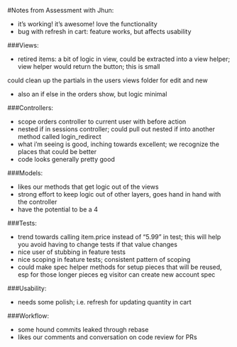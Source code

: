 #Notes from Assessment with Jhun:

* it’s working! it’s awesome! love the functionality
* bug with refresh in cart: feature works, but affects usability

###Views:

* retired items: a bit of logic in view, could be extracted into a view helper; view helper would return the button; this is small

could clean up the partials in the users views folder for edit and new

* also an if else in the orders show, but logic minimal

###Controllers:

* scope orders controller to current user with before action
* nested if in sessions controller; could pull out nested if into another method called login_redirect
* what i’m seeing is good, inching towards excellent; we recognize the places that could be better
* code looks generally pretty good

###Models:

* likes our methods that get logic out of the views
* strong effort to keep logic out of other layers, goes hand in hand with the controller
* have the potential to be a 4

###Tests:

* trend towards calling item.price instead of “5.99” in test; this will help you avoid having to change tests if that value changes
* nice user of stubbing in feature tests
* nice scoping in feature tests; consistent pattern of scoping
* could make spec helper methods for setup pieces that will be reused, esp for those longer pieces  eg visitor can create new account spec

###Usability:

* needs some polish; i.e. refresh for updating quantity in cart

###Workflow:

* some hound commits leaked through rebase
* likes our comments and conversation on code review for PRs
